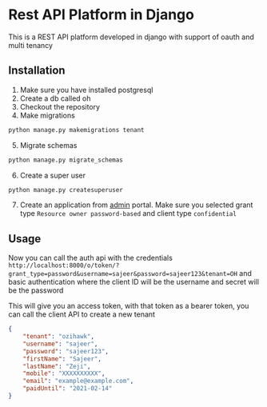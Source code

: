 # Rest API Platform in Django

This is a REST API platform developed in django with support of oauth and multi tenancy

## Installation

1. Make sure you have installed postgresql
2. Create a db called oh
3. Checkout the repository
4. Make migrations
```bash
python manage.py makemigrations tenant
```
5. Migrate schemas
```bash
python manage.py migrate_schemas
```
6. Create a super user
```bash
python manage.py createsuperuser
```
7. Create an application from [admin](http://localhost:8000/admin) portal. Make sure you selected grant type `Resource owner password-based` and client type `confidential`

## Usage

Now you can call the auth api with the credentials
`http://localhost:8000/o/token/?grant_type=password&username=sajeer&password=sajeer123&tenant=OH` and basic authentication where the client ID will be the username and secret will be the password

This will give you an access token, with that token as a bearer token, you can call the client API to create a new tenant

```json
{
	"tenant": "ozihawk",
	"username": "sajeer",
	"password": "sajeer123",
	"firstName": "Sajeer",
	"lastName": "Zeji",
	"mobile": "XXXXXXXXXX",
	"email": "example@example.com",
	"paidUntil": "2021-02-14"
}
```
